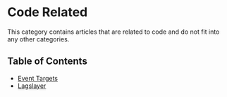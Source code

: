 # Code Related

This category contains articles that are related to code and do not fit into any other categories.

## Table of Contents
- [Event Targets](Other/Code_Related/Event_Targets.md)
- [Lagslayer](Other/Code_Related/Lagslayer.md)